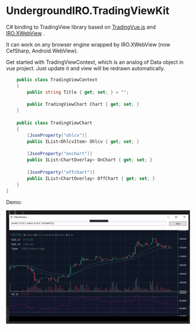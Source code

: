# UndergroundIRO.TradingViewKit

C# binding to TradingView library based on [TradingVue.js](https://github.com/C451/trading-vue-js) and [IRO.XWebView](https://github.com/IT-rolling-out/IRO.XWebView) .

It can work on any browser engine wrapped by IRO.XWebView (now CefSharp, Android.WebView).

Get started with TradingViewContext, which is an analog of Data object in vue project. Just update it and view will be redrawn automatically.

```csharp
    public class TradingViewContext
    {
        public string Title { get; set; } = "";

        public TradingViewChart Chart { get; set; }
    }
	
	public class TradingViewChart
    {
        [JsonProperty("ohlcv")]
        public IList<OhlcvItem> Ohlcv { get; set; }

        [JsonProperty("onchart")]
        public IList<ChartOverlay> OnChart { get; set; }

        [JsonProperty("offchart")]
        public IList<ChartOverlay> OffChart { get; set; }
    }
}
```

Demo:

![Alt Text](data/demo.gif)